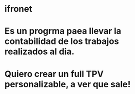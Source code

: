 # ifronet
# Es un progrma paea llevar la contabilidad de los trabajos realizados al dia.
# Quiero crear un full TPV personalizable, a ver que sale!
